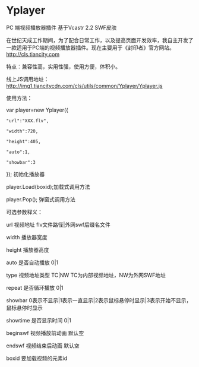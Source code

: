 # Yplayer

PC 端视频播放器插件 基于Vcastr 2.2 SWF皮肤

在世纪天成工作期间，为了配合日常工作，以及提高页面开发效率，我自主开发了一款适用于PC端的视频播放器插件。现在主要用于《封印者》官方网站。http://cls.tiancity.com

特点：兼容性高，实用性强，使用方便，体积小。

线上JS调用地址：http://img1.tiancitycdn.com/cls/utils/common/Yplayer/Yplayer.js

使用方法：

var player=new Yplayer({

	"url":"XXX.flv",
	
	"width":720,
	
	"height":405,
	
	"auto":1,
	
	"showbar":3
	
}); 初始化播放器

player.Load(boxid);加载式调用方法

player.Pop(); 弹窗式调用方法


可选参数释义：

url 视频地址 flv文件路径|外网swf后缀名文件

width 播放器宽度

height 播放器高度

auto 是否自动播放 0|1

type 视频地址类型 TC|NW TC为内部视频地址，NW为外网SWF地址

repeat 是否循环播放 0|1 

showbar 0表示不显示|1表示一直显示|2表示鼠标悬停时显示|3表示开始不显示，鼠标悬停时显示 

showtime 是否显示时间 0|1

beginswf 视频播放前动画 默认空

endswf 视频结束后动画 默认空

boxid 要加载视频的元素id

